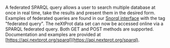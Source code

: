 A federated SPARQL query allows a user to search multiple database at once in real time, take the results and present them in the desired form. Examples of federated queries are found in our [Snorql interface](https://snorql.nextprot.org/) with the tag &#34;federated query&#34;. The neXtProt data set can now be accessed online via a SPARQL federated query. Both GET and POST methods are supported. Documentation and examples are provided at [https://api.nextprot.org/sparql](https://api.nextprot.org/sparql).
